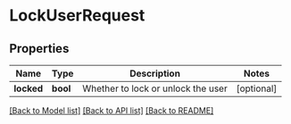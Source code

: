 # LockUserRequest

## Properties
Name | Type | Description | Notes
------------ | ------------- | ------------- | -------------
**locked** | **bool** | Whether to lock or unlock the user | [optional] 

[[Back to Model list]](../README.md#documentation-for-models) [[Back to API list]](../README.md#documentation-for-api-endpoints) [[Back to README]](../README.md)

